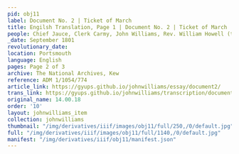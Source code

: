 ```yaml
---
pid: obj11
label: Document No. 2 | Ticket of March
title: Engilsh Translation, Page 1 | Document No. 2 | Ticket of March
people: Chief Jauce, Clerk Carmy, John Williams, Rev. William Howell (translator)
_date: September 1801
revolutionary_date:
location: Portsmouth
language: English
pages: Page 2 of 3
archive: The National Archives, Kew
reference: ADM 1/1054/774
article_link: https://gyups.github.io/johnwilliams/essay/document2/
trans_link: https://gyups.github.io/johnwilliams/transcription/document2/
original_name: 14.00.18
order: '10'
layout: johnwilliams_item
collection: johnwilliams
thumbnail: "/img/derivatives/iiif/images/obj11/full/250,/0/default.jpg"
full: "/img/derivatives/iiif/images/obj11/full/1140,/0/default.jpg"
manifest: "/img/derivatives/iiif/obj11/manifest.json"
---
```

